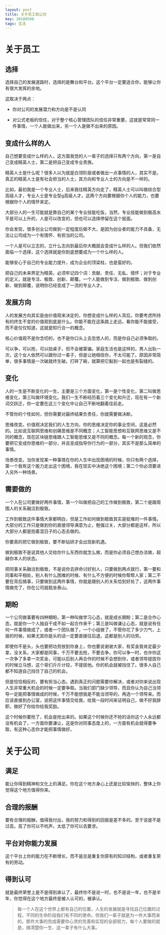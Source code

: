```yaml
---
layout: post
title: 关于员工和公司
key: 20180508
tags: 生活
---
```


# 关于员工

## 选择

选择自己的发展道路时，选择的是舞台和平台。这个平台一定要适合你，能够让你有很大发挥的余地。

这取决于两点：

- 你对公司的发展潜力和方向是不是认同

- 对公式老板的信任，对于整个核心管理团队的信任非常重要，这就是常常同一件事情，一个人能做出来，另一个人是做不出来的原因。

## 变成什么样的人

自己想要变成什么样的人，这方面我觉的人一辈子的选择只有两个方向，第一是自己变成精英人士，第二是把自己变成专业贵族。

精英人士是什么呢？很多人以为就是白领阶层或者做出一点事情的人，其实不是。真正的精英人士是有社会担当的人士，其方向和专业人士的方向是不一样的。

比如，最初我是一个专业人士，后来我往精英方向走了，精英人士可以叫做综合型高级人才，专业人士是专业型g高级人才。这两个方向要根据你个人的能力，也要根据你个人的情怀来定。

大部分人的一生可能就是靠自己的某个专业技能吃饭，当然，专业技能做到极高水平是可以上升的，人是可以改变的，但也可以选择停留在这个层面。

你会发现，很多创业公司做到一定程度后做不大，是因为创业者的能力不具备，无法让公司成为一个有情怀、有担当的公司。

一个人是可以立志的，立什么志向到最后你大概就会变成什么样的人。但我们依然面临一个选择，这个选择就是你到底想要成为一个什么样的人。

能够安心于自己的专业能力提升，成为企业的顶梁柱，也是蛮好的。

把自己的未来界定为精英，必须牢记四个词：贡献、责任、无私、情怀；对于专业的定义，就是专注、极致、创新、颠覆。一个人能做到专注、做到极致、做到创新、做到颠覆，说明你已经变成了一流的专业人才。

## 发展方向

人的发展方向其实是由价值观来决定的，你想变成什么样的人背后，你要考虑所持有的终生不变的价值观到底是什么。你能不能在这条路上走远，看你能不能接受，而不是仅仅知道，这就是知行合一的概念。

核心价值观不是你念叨的，也不是你口头上去忽悠人的，而是你自己必须争取的。

可以争，可以抢，可以拍桌子，但不会被蒙骗。家庭生活也是这样的，男人出轨一次，这个女人依然可以跟你过一辈子，但是让她相信你，不太可能了。原因非常简单，很多事情是一次破就终生破。打碎了碗，就算把它黏到一起也是有裂缝的。

## 变化

人的一生是不断变化的一生，主要是三个方面变化，第一是个性变化，第二叫做思维变化，第三叫做环境变化。我们一生不断经历着三个变化和升迁，现在有一个新词交跃迁，你一定要在这三个变化中让自己不断地翻着往前走。

不管你的个性如何，但你需要对最终结果负责任，你就需要做决断。

思维改变。价值观决定我们的人生方向，你的思维决定你的事业空间，这是必然的。比如说互联网思维和创痛思维是不同概念；人工智能思想和互联网思维又是不同的概念，现在区块链思维跟人工智能思维又是不同的概念。每一个新的观念，你要把它变成你思维的一部分，并且变成指导你行为的一部分，其实不是那么简单的事情。

场景改变。当你发现某一种事情在你的人生中出现困境的时候，你只有两个选择，第一个我有这个能力走出这个困境，我在现实中决绝这个困境；第二个你必须要进入另外一种场景。

## 需要做的

一个人在公司要做好两件事情，第一个叫做把自己的工作做到极致，第二个是跟周围人的关系融洽到极致。

工作到极致这件事情大家都明白，但是工作如何做到极致其实是挺难的一件事情。大部分的工作只是做到你的直接领导满意为止，勉强过关，大部分都是这样，所以大部分人都是抱着混日子的心态去做的。

你要真的把它做到极致，要不断钻研才会出现新机遇。

做到极致不是说其他人交给你什么东西你就怎么做，而是你必须自己想办法做，超越你本人的状态。

把同事关系融洽到极致，不是说你去拼命讨好别人，只要做到两点就行，第一要和同事和平相处，别人有什么困难的时候、有什么不方便的时候你帮帮人家；第二不要在背后搞事，只要做到这两件事情，你就是跟别人的关系恰到好处了，这两件事情做完了，你在公司就稳坐泰山。

## 期盼

一个公司做事要有四种期盼。第一种叫做学习心态，就是成长期盼；第二是合作心态，就是你一个人独自干成不如一起合作来干；第三是叫做谦让心态，就是说有任何一件事情做成了，或者一个团队做了，一个小组做了，不管你花了多少力气，上报的时候，如果尤其你是头的话一定要直接往后退，这都是别人的功劳。

即使你不是头，头也要把功劳放到你身上，你也要说谢谢大家，有奖金我肯定最少拿，没关系，大家都是同事，千万不要去抢，不要去争，你可以争一时，也许你这一次争了多拿一次奖金，可能以后别人再合作的时候不会想到你，或者领导提拔你的时候立马想，这个哥们斤斤计较，不提拔他。你的机会就被挡住了。很多人自己都不知道自己挡住了自己的机会。

但是恰恰相反的，要有担当心态。遇到真正的问题需要你解决，或者对你来说出现人生非常重大机会的时候一定要争取。当我们部门缺少领导，而且你认为自己当领导一定能把事情做成的时候，千万不能想我是不能当领导的，再选一个领导来。而应该直接到办公室，说把这件事情交给我，给我一段时间来证明自己，做不好我辞职，做好了你给你给我奖励。

这个时候你要抢了，机会是抢出来的。如果这个时候你还不抢的话你这个人永远都没有机会了，一方面你要谦让，这是你对同事态度上的，一方面有机会就得要争取，有这种心态你才能把事情做好。


# 关于公司

## 满足

能让你得到精神和文化上的满足。你在这个地方身心上还是比较愉快的，整体上你觉得这个地方值得你来。

## 合理的报酬

要有合理的报酬，值得我付出，我的努力和得到的回报是差不多的。至于说是不是过高，高了你可以不吭声，太低了你可以去要求。

## 平台对你能力发展

这个平台上你的能力在不断增长，而不是总是重复你原有的知识结构，或者重复原有的劳动。

## 得到认可

就是最终荣誉上是不是得到承认了，最终你不是说一时，也不是说一年，也不是半年，你觉得在这个地方最终是被人认可的，被承认。


>每一个人在这个世界上都有自己的位置，人生的发展就是寻找自己位置的过程，不同的生命阶段我们有不同的使命。但我们一辈子就是为一件大事而来的，那件大事的完成需要你心灵的完善和实现的全部努力，每个人要做的就是，搞清楚你一生、这一辈子有什么大事。
